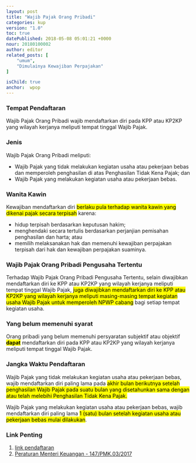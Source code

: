```yaml
---
layout: post
title: "Wajib Pajak Orang Pribadi"
categories: kup
version: "1.0"
toc: true
datePublished: 2018-05-08 05:01:21 +0000
nour: 20180100002
author: editor
related_posts: [
    "umum", 
    "Dimulainya Kewajiban Perpajakan"
]

isChild: true
anchor:  wpop
---
```

### Tempat Pendaftaran

Wajib Pajak Orang Pribadi wajib mendaftarkan diri pada KPP atau KP2KP yang wilayah kerjanya meliputi tempat tinggal Wajib Pajak.

### Jenis 
Wajib Pajak Orang Pribadi meliputi:
- Wajib Pajak yang tidak melakukan kegiatan usaha atau pekerjaan bebas dan memperoleh penghasilan di atas Penghasilan Tidak Kena Pajak; dan
- Wajib Pajak yang melakukan kegiatan usaha atau pekerjaan bebas.

### Wanita Kawin
Kewajiban mendaftarkan diri <mark>berlaku pula terhadap wanita kawin yang dikenai pajak secara terpisah</mark> karena:
- hidup terpisah berdasarkan keputusan hakim;
- menghendaki secara tertulis berdasarkan perjanjian pemisahan penghasilan dan harta; atau
- memilih melaksanakan hak dan memenuhi kewajiban perpajakan terpisah dari hak dan kewajiban perpajakan suaminya.

### Wajib Pajak Orang Pribadi Pengusaha Tertentu

Terhadap Wajib Pajak Orang Pribadi Pengusaha Tertentu, selain diwajibkan mendaftarkan diri ke KPP atau KP2KP yang wilayah kerjanya meliputi tempat tinggal Wajib Pajak, <mark>juga diwajibkan mendaftarkan diri ke KPP atau KP2KP yang wilayah kerjanya meliputi masing-masing tempat kegiatan usaha Wajib Pajak untuk memperoleh NPWP cabang</mark> bagi setiap tempat kegiatan usaha.

### Yang belum memenuhi syarat
Orang pribadi yang belum memenuhi persyaratan subjektif atau objektif <mark><strong>dapat</strong></mark> mendaftarkan diri pada KPP atau KP2KP yang wilayah kerjanya meliputi tempat tinggal Wajib Pajak.

### Jangka Waktu Pendaftaran	
Wajib Pajak yang tidak melakukan kegiatan usaha atau pekerjaan bebas, wajib mendaftarkan diri paling lama pada <mark>akhir bulan berikutnya setelah penghasilan Wajib Pajak pada suatu bulan yang disetahunkan sama dengan atau telah melebihi Penghasilan Tidak Kena Pajak.</mark>

Wajib Pajak yang melakukan kegiatan usaha atau pekerjaan bebas, wajib mendaftarkan diri paling lama <mark>1 (satu) bulan setelah kegiatan usaha atau pekerjaan bebas mulai dilakukan</mark>.

### Link Penting 
1. [link pendaftaran](https://ereg.pajak.go.id/)
2. [Peraturan Menteri Keuangan - 147/PMK.03/2017](http://www.ortax.org/ortax/?mod=aturan&id_topik=&id_jenis=&p_tgl=tahun&tahun=2017&nomor=147&q=&q_do=macth&hlm=1&page=show&id=16360)